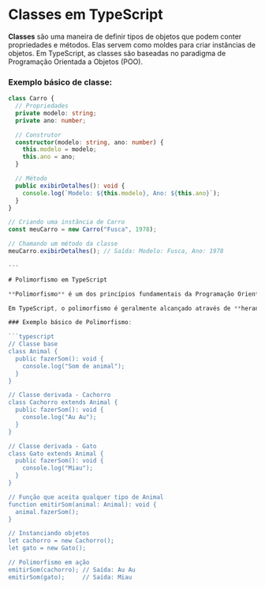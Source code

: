 # Classes em TypeScript

**Classes** são uma maneira de definir tipos de objetos que podem conter propriedades e métodos. Elas servem como moldes para criar instâncias de objetos. Em TypeScript, as classes são baseadas no paradigma de Programação Orientada a Objetos (POO).

### Exemplo básico de classe:

```typescript
class Carro {
  // Propriedades
  private modelo: string;
  private ano: number;

  // Construtor
  constructor(modelo: string, ano: number) {
    this.modelo = modelo;
    this.ano = ano;
  }

  // Método
  public exibirDetalhes(): void {
    console.log(`Modelo: ${this.modelo}, Ano: ${this.ano}`);
  }
}

// Criando uma instância de Carro
const meuCarro = new Carro("Fusca", 1978);

// Chamando um método da classe
meuCarro.exibirDetalhes(); // Saída: Modelo: Fusca, Ano: 1978

---

# Polimorfismo em TypeScript

**Polimorfismo** é um dos princípios fundamentais da Programação Orientada a Objetos (POO) que permite que diferentes classes possam ser tratadas de maneira uniforme, mas com comportamentos diferentes.

Em TypeScript, o polimorfismo é geralmente alcançado através de **herança** e **interfaces**. Ele permite que objetos de diferentes tipos sejam tratados de forma similar, mesmo possuindo implementações diferentes.

### Exemplo básico de Polimorfismo:

```typescript
// Classe base
class Animal {
  public fazerSom(): void {
    console.log("Som de animal");
  }
}

// Classe derivada - Cachorro
class Cachorro extends Animal {
  public fazerSom(): void {
    console.log("Au Au");
  }
}

// Classe derivada - Gato
class Gato extends Animal {
  public fazerSom(): void {
    console.log("Miau");
  }
}

// Função que aceita qualquer tipo de Animal
function emitirSom(animal: Animal): void {
  animal.fazerSom();
}

// Instanciando objetos
let cachorro = new Cachorro();
let gato = new Gato();

// Polimorfismo em ação
emitirSom(cachorro); // Saída: Au Au
emitirSom(gato);     // Saída: Miau

